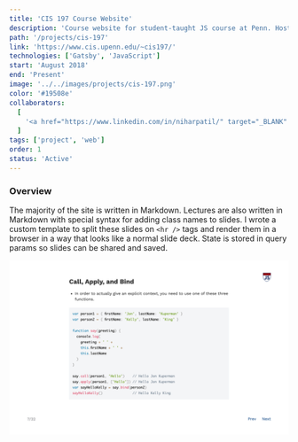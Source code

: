 ```yaml
---
title: 'CIS 197 Course Website'
description: 'Course website for student-taught JS course at Penn. Hosts homework assignments, writeups, lectures, and additional resources.'
path: '/projects/cis-197'
link: 'https://www.cis.upenn.edu/~cis197/'
technologies: ['Gatsby', 'JavaScript']
start: 'August 2018'
end: 'Present'
image: '../../images/projects/cis-197.png'
color: '#19508e'
collaborators:
  [
    '<a href="https://www.linkedin.com/in/niharpatil/" target="_BLANK" rel="noopener noreferrer>Nihar Patil</a>',
  ]
tags: ['project', 'web']
order: 1
status: 'Active'
---
```


### Overview

The majority of the site is written in Markdown. Lectures are also written in Markdown with special syntax for adding class names to slides. I wrote a custom template to split these slides on `<hr />` tags and render them in a browser in a way that looks like a normal slide deck. State is stored in query params so slides can be shared and saved.

![Lecture example](../../images/projects/cis-197-alt.png)
